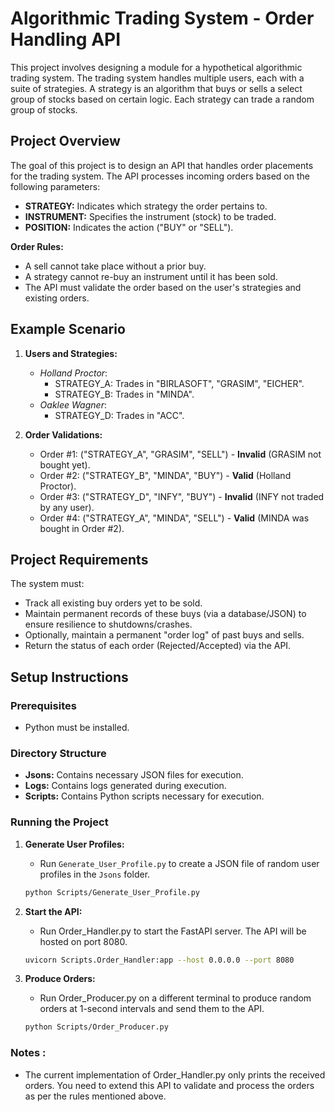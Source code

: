 # Algorithmic Trading System - Order Handling API

This project involves designing a module for a hypothetical algorithmic trading system. The trading system handles multiple users, each with a suite of strategies. A strategy is an algorithm that buys or sells a select group of stocks based on certain logic. Each strategy can trade a random group of stocks.

## Project Overview

The goal of this project is to design an API that handles order placements for the trading system. The API processes incoming orders based on the following parameters:
- **STRATEGY:** Indicates which strategy the order pertains to.
- **INSTRUMENT:** Specifies the instrument (stock) to be traded.
- **POSITION:** Indicates the action ("BUY" or "SELL").

**Order Rules:**
- A sell cannot take place without a prior buy.
- A strategy cannot re-buy an instrument until it has been sold.
- The API must validate the order based on the user's strategies and existing orders.

## Example Scenario

1. **Users and Strategies:**
   - *Holland Proctor*: 
     - STRATEGY_A: Trades in "BIRLASOFT", "GRASIM", "EICHER".
     - STRATEGY_B: Trades in "MINDA".
   - *Oaklee Wagner*: 
     - STRATEGY_D: Trades in "ACC".

2. **Order Validations:**
   - Order #1: ("STRATEGY_A", "GRASIM", "SELL") - **Invalid** (GRASIM not bought yet).
   - Order #2: ("STRATEGY_B", "MINDA", "BUY") - **Valid** (Holland Proctor).
   - Order #3: ("STRATEGY_D", "INFY", "BUY") - **Invalid** (INFY not traded by any user).
   - Order #4: ("STRATEGY_A", "MINDA", "SELL") - **Valid** (MINDA was bought in Order #2).

## Project Requirements

The system must:
- Track all existing buy orders yet to be sold.
- Maintain permanent records of these buys (via a database/JSON) to ensure resilience to shutdowns/crashes.
- Optionally, maintain a permanent "order log" of past buys and sells.
- Return the status of each order (Rejected/Accepted) via the API.

## Setup Instructions

### Prerequisites
- Python must be installed.

### Directory Structure
- **Jsons:** Contains necessary JSON files for execution.
- **Logs:** Contains logs generated during execution.
- **Scripts:** Contains Python scripts necessary for execution.

### Running the Project
1. **Generate User Profiles:**
   - Run `Generate_User_Profile.py` to create a JSON file of random user profiles in the `Jsons` folder.
   
   ```bash
   python Scripts/Generate_User_Profile.py

2. **Start the API:**
   - Run Order_Handler.py to start the FastAPI server. The API will be hosted on port 8080.

   ```bash
   uvicorn Scripts.Order_Handler:app --host 0.0.0.0 --port 8080

3. **Produce Orders:**
   - Run Order_Producer.py on a different terminal to produce random orders at 1-second intervals and send them to the API.

   ```bash
   python Scripts/Order_Producer.py


### Notes :
- The current implementation of Order_Handler.py only prints the received orders. You need to extend this API to validate and process the orders as per the rules mentioned above.
